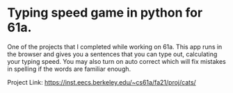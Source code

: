 # Typing speed game in python for 61a.

One of the projects that I completed while working on 61a. 
This app runs in the browser and gives you a sentences that you can type out, calculating your typing speed. You may also turn on auto correct which will fix mistakes in spelling if the words are familiar enough.


Project Link:
https://inst.eecs.berkeley.edu/~cs61a/fa21/proj/cats/
